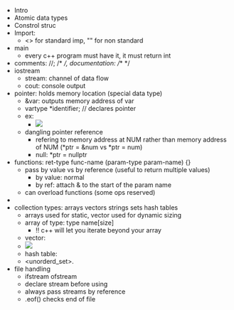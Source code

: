 - Intro
- Atomic data types
- Constrol struc
- Import:
    - <> for standard imp, "" for non standard
- main
    - every c++ program must have it, it must return int
- comments: //; /* */, documentation: /** */
- iostream
    - stream: channel of data flow
    - cout: console output
- pointer: holds memory location (special data type)
    - &var: outputs memory address of var
    - vartype *identifier; // declares pointer
    - ex:
        - ![](https://firebasestorage.googleapis.com/v0/b/firescript-577a2.appspot.com/o/imgs%2Fapp%2Facsoc%2FJdxCgt53kl.png?alt=media&token=8b4227fa-62c7-45a1-af7d-f1144a9aea36)
    - dangling pointer reference
        - refering to memory address at NUM rather than memory address of NUM (*ptr = &num vs *ptr = num)
        - null: *ptr = nullptr
- functions: ret-type func-name (param-type param-name) {}
    - pass by value vs by reference (useful to return multiple values)
        - by value: normal
        - by ref: attach & to the start of the param name
    - can overload functions (some ops reserved)
- 
- collection types: arrays vectors strings sets hash tables
    - arrays used for static, vector used for dynamic sizing
    - array of type: type name[size]
        - !! c++ will let you iterate beyond your array
    - vector:
    - ![](https://firebasestorage.googleapis.com/v0/b/firescript-577a2.appspot.com/o/imgs%2Fapp%2Facsoc%2FF_--UvKEm7.png?alt=media&token=b59aee35-8c42-48c9-a943-cda1c4195a7a)
    - hash table: <unordered map>
    - <unorderd_set>.
- file handling
    - ifstream ofstream
    - declare stream before using
    - always pass streams by reference
    - .eof() checks end of file
